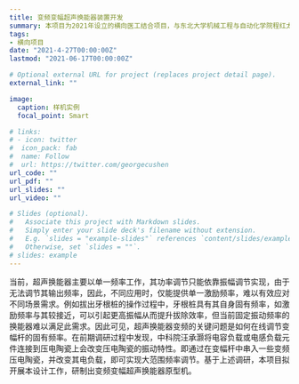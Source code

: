 ```yaml
---
title: 变频变幅超声换能器装置开发
summary: 本项目为2021年设立的横向医工结合项目，与东北大学机械工程与自动化学院程红太课题组、中国医科大学共同开发变频超声换能装置，用于口腔医学中的牙科治疗。
tags:
- 横向项目
date: "2021-4-27T00:00:00Z"
lastmod: "2021-06-17T00:00:00Z"

# Optional external URL for project (replaces project detail page).
external_link: ""

image:
  caption: 样机实例
  focal_point: Smart

# links:
# - icon: twitter
#  icon_pack: fab
#  name: Follow
#  url: https://twitter.com/georgecushen
url_code: ""
url_pdf: ""
url_slides: ""
url_video: ""

# Slides (optional).
#   Associate this project with Markdown slides.
#   Simply enter your slide deck's filename without extension.
#   E.g. `slides = "example-slides"` references `content/slides/example-slides.md`.
#   Otherwise, set `slides = ""`.
# slides: example
---
```


当前，超声换能器主要以单一频率工作，其功率调节只能依靠振幅调节实现，由于无法调节其输出频率，因此，不同应用时，仅能提供单一激励频率，难以有效应对不同场景需求。例如拔出牙根桩的操作过程中，牙根桩具有其自身固有频率，如激励频率与其较接近，可以引起更高振幅从而提升拔除效率，但当前固定振动频率的换能器难以满足此需求。因此可见，超声换能器变频的关键问题是如何在线调节变幅杆的固有频率。在前期调研过程中发现，中科院汪承灏将电容负载或电感负载元件连接到压电陶瓷上会改变压电陶瓷的振动特性。即通过在变幅杆中串入一些变频压电陶瓷，并改变其电负载，即可实现大范围频率调节。基于上述调研，本项目拟开展本设计工作，研制出变频变幅超声换能器原型机。
